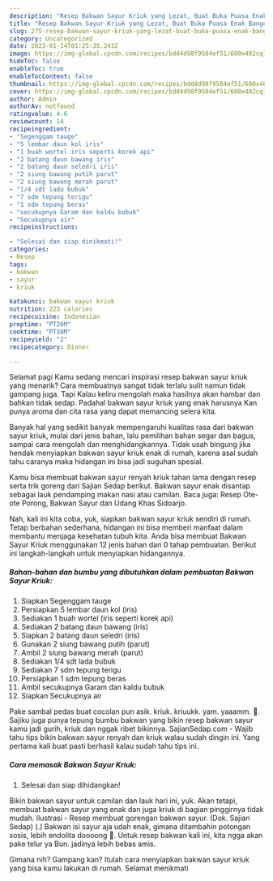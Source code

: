 ```yaml
---
description: "Resep Bakwan Sayur Kriuk yang Lezat, Buat Buka Puasa Enak Banget"
title: "Resep Bakwan Sayur Kriuk yang Lezat, Buat Buka Puasa Enak Banget"
slug: 275-resep-bakwan-sayur-kriuk-yang-lezat-buat-buka-puasa-enak-banget
category: Uncategorized
date: 2023-01-14T01:25:35.243Z
image: https://img-global.cpcdn.com/recipes/bdd4d98f9584ef51/680x482cq70/bakwan-sayur-kriuk-foto-resep-utama.jpg
hideToc: false
enableToc: true
enableTocContent: false
thumbnail: https://img-global.cpcdn.com/recipes/bdd4d98f9584ef51/680x482cq70/bakwan-sayur-kriuk-foto-resep-utama.jpg
cover: https://img-global.cpcdn.com/recipes/bdd4d98f9584ef51/680x482cq70/bakwan-sayur-kriuk-foto-resep-utama.jpg
author: Admin
authorAv: notfound
ratingvalue: 4.6
reviewcount: 14
recipeingredient:
- "Segenggam tauge"
- "5 lembar daun kol iris"
- "1 buah wortel iris seperti korek api"
- "2 batang daun bawang iris"
- "2 batang daun seledri iris"
- "2 siung bawang putih parut"
- "2 siung bawang merah parut"
- "1/4 sdt lada bubuk"
- "7 sdm tepung terigu"
- "1 sdm tepung beras"
- "secukupnya Garam dan kaldu bubuk"
- "Secukupnya air"
recipeinstructions:

- "Selesai dan siap dinikmati!"
categories:
- Resep
tags:
- bakwan
- sayur
- kriuk

katakunci: bakwan sayur kriuk 
nutrition: 223 calories
recipecuisine: Indonesian
preptime: "PT26M"
cooktime: "PT38M"
recipeyield: "2"
recipecategory: Dinner

---
```



Selamat pagi Kamu sedang mencari inspirasi resep bakwan sayur kriuk yang menarik? Cara membuatnya sangat tidak terlalu sulit namun tidak gampang juga. Tapi Kalau keliru mengolah maka hasilnya akan hambar dan bahkan tidak sedap. Padahal bakwan sayur kriuk yang enak harusnya Kan punya aroma dan cita rasa yang dapat memancing selera kita.


Banyak hal yang sedikit banyak mempengaruhi kualitas rasa dari bakwan sayur kriuk, mulai dari jenis bahan, lalu pemilihan bahan segar dan bagus, sampai cara mengolah dan menghidangkannya. Tidak usah bingung jika hendak menyiapkan bakwan sayur kriuk enak di rumah, karena asal sudah tahu caranya maka hidangan ini bisa jadi suguhan spesial.

Kamu bisa membuat bakwan sayur renyah kriuk tahan lama dengan resep serta trik goreng dari Sajian Sedap berikut. Bakwan sayur enak disantap sebagai lauk pendamping makan nasi atau camilan. Baca juga: Resep Ote-ote Porong, Bakwan Sayur dan Udang Khas Sidoarjo.


Nah, kali ini kita coba, yuk, siapkan bakwan sayur kriuk sendiri di rumah. Tetap berbahan sederhana, hidangan ini bisa memberi manfaat dalam membantu menjaga kesehatan tubuh kita. Anda bisa membuat Bakwan Sayur Kriuk menggunakan 12 jenis bahan dan 0 tahap pembuatan. Berikut ini langkah-langkah untuk menyiapkan hidangannya.

<!--inarticleads1-->

##### Bahan-bahan dan bumbu yang dibutuhkan dalam pembuatan Bakwan Sayur Kriuk:

1. Siapkan Segenggam tauge
1. Persiapkan 5 lembar daun kol (iris)
1. Sediakan 1 buah wortel (iris seperti korek api)
1. Sediakan 2 batang daun bawang (iris)
1. Siapkan 2 batang daun seledri (iris)
1. Gunakan 2 siung bawang putih (parut)
1. Ambil 2 siung bawang merah (parut)
1. Sediakan 1/4 sdt lada bubuk
1. Sediakan 7 sdm tepung terigu
1. Persiapkan 1 sdm tepung beras
1. Ambil secukupnya Garam dan kaldu bubuk
1. Siapkan Secukupnya air


Pake sambal pedas buat cocolan pun asik. kriuk. kriuukk. yam. yaaamm. 🤤. Sajiku juga punya tepung bumbu bakwan yang bikin resep bakwan sayur kamu jadi gurih, kriuk dan nggak ribet bikinnya. SajianSedap.com - Wajib tahu tips bikin bakwan sayur renyah dan kriuk walau sudah dingin ini. Yang pertama kali buat pasti berhasil kalau sudah tahu tips ini. 

<!--inarticleads2-->

##### Cara memasak Bakwan Sayur Kriuk:


1. Selesai dan siap dihidangkan!

Bikin bakwan sayur untuk camilan dan lauk hari ini, yuk. Akan tetapi, membuat bakwan sayur yang enak dan juga kriuk di bagian pinggirnya tidak mudah. Ilustrasi - Resep membuat gorengan bakwan sayur. (Dok. Sajian Sedap) (.) Bakwan isi sayur aja udah enak, gimana ditambahin potongan sosis, lebih endolita doooong 🤤. Untuk resep bakwan kali ini, kita ngga akan pake telur ya Bun. jadinya lebih bebas amis. 

Gimana nih? Gampang kan? Itulah cara menyiapkan bakwan sayur kriuk yang bisa kamu lakukan di rumah. Selamat menikmati
